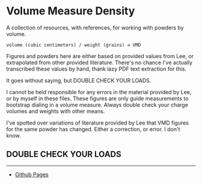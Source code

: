 # Volume Measure Density

A collection of resources, with references, for working with powders by volume.

```
volume (cubic centimeters) / weight (grains) = VMD
```

Figures and powders here are either based on provided values from Lee, or
extrapolated from other provided literature. There's no chance I've actually
transcribed these values by hand, thank lazy PDF text extraction for this.

It goes without saying, but DOUBLE CHECK YOUR LOADS.

I cannot be held responsible for any errors in the material provided by Lee, or
by myself in these files. These figures are only guide measurements to
bootstrap dialing in a volume measure. Always double check your charge volumes
and weights with other means.

I've spotted over variations of literature provided by Lee that VMD figures for
the same powder has changed. Either a correction, or error. I don't know.

## DOUBLE CHECK YOUR LOADS

----

 * [Github Pages](https://muz.github.io/volume_measure_density/)
